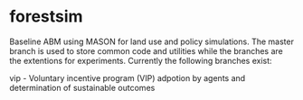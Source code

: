 # forestsim

Baseline ABM using MASON for land use and policy simulations. The master branch is used to store common code and utilities while the branches are the extentions for experiments. Currently the following branches exist:

vip - Voluntary incentive program (VIP) adpotion by agents and determination of sustainable outcomes
